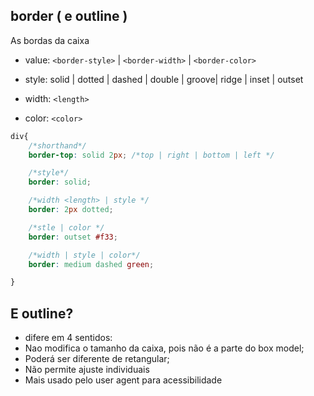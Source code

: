 ## border ( e  outline )

As bordas da caixa

- value: `<border-style>` | `<border-width>` | `<border-color>`

- style: solid | dotted | dashed | double | groove| ridge | inset | outset 

- width: `<length>`
- color: `<color>`

```css
div{
    /*shorthand*/
    border-top: solid 2px; /*top | right | bottom | left */

    /*style*/
    border: solid;

    /*width <length> | style */
    border: 2px dotted;

    /*stle | color */
    border: outset #f33;

    /*width | style | color*/
    border: medium dashed green;     

}
```
## E outline?
- difere em 4 sentidos:
- Nao modifica o tamanho da caixa, pois não é a parte do box model;
- Poderá ser diferente de retangular;
- Não permite ajuste individuais
- Mais usado pelo user agent para acessibilidade 

